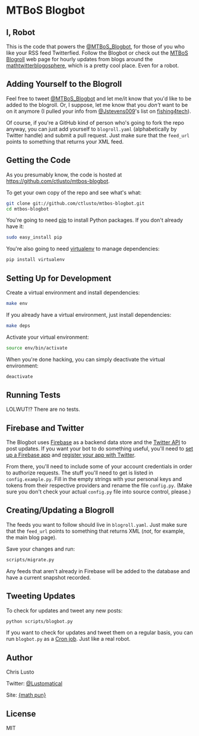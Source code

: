 MTBoS Blogbot
=============

I, Robot
--------
This is the code that powers the [@MTBoS_Blogbot](https://twitter.com/MTBoS_Blogbot), for those of you who like your RSS feed Twitterfied. Follow the Blogbot or check out the [MTBoS Blogroll](http://www.mtbos-blogroll.org/) web page for hourly updates from blogs around the [mathtwitterblogosphere](http://mathtwitterblogosphere.weebly.com/), which is a pretty cool place. Even for a robot.

Adding Yourself to the Blogroll
-------------------------------
Feel free to tweet [@MTBoS_Blogbot](https://twitter.com/MTBoS_Blogbot) and let me/it know that you'd like to be added to the blogroll. Or, I suppose, let me know that you *don't* want to be on it anymore (I pulled your info from [@Jstevens009](https://twitter.com/Jstevens009)'s list on [fishing4tech](http://www.fishing4tech.com/mtbos.html)).

Of course, if you're a GitHub kind of person who's going to fork the repo anyway, you can just add yourself to `blogroll.yaml` (alphabetically by Twitter handle) and submit a pull request. Just make sure that the `feed_url` points to something that returns your XML feed.

Getting the Code
----------------
As you presumably know, the code is hosted at https://github.com/ctlusto/mtbos-blogbot.

To get your own copy of the repo and see what's what:
```bash
git clone git://github.com/ctlusto/mtbos-blogbot.git
cd mtbos-blogbot
```
You're going to need [pip](https://pip.pypa.io/en/stable/) to install Python packages. If you don't already have it:
```bash
sudo easy_install pip
```

You're also going to need [virtualenv](https://virtualenv.readthedocs.org/en/latest/) to manage dependencies:
```bash
pip install virtualenv
```

Setting Up for Development
--------------------------
Create a virtual environment and install dependencies:
```bash
make env
```

If you already have a virtual environment, just install dependencies:
```bash
make deps
```

Activate your virtual environment:
```bash
source env/bin/activate
```

When you're done hacking, you can simply deactivate the virtual environment:
```bash
deactivate
```

Running Tests
-------------
LOLWUT!? There are no tests.

Firebase and Twitter
--------------------
The Blogbot uses [Firebase](https://www.firebase.com/) as a backend data store and the [Twitter API](https://dev.twitter.com/overview/documentation) to post updates. If you want your bot to do something useful, you'll need to [set up a Firebase app](https://www.firebase.com/docs/web/guide/setup.html) and [register your app with Twitter](https://apps.twitter.com/).

From there, you'll need to include some of your account credentials in order to authorize requests. The stuff you'll need to get is listed in `config.example.py`. Fill in the empty strings with your personal keys and tokens from their respective providers and rename the file `config.py`. (Make sure you don't check your actual `config.py` file into source control, please.)

Creating/Updating a Blogroll
----------------------------
The feeds you want to follow should live in `blogroll.yaml`. Just make sure that the `feed_url` points to something that returns XML (*not*, for example, the main blog page).

Save your changes and run:
```bash
scripts/migrate.py
```
Any feeds that aren't already in Firebase will be added to the database and have a current snapshot recorded.

Tweeting Updates
----------------
To check for updates and tweet any new posts:
```bash
python scripts/blogbot.py
```

If you want to check for updates and tweet them on a regular basis, you can run `blogbot.py` as a [Cron job](https://en.wikipedia.org/wiki/Cron). Just like a real robot.

Author
------
Chris Lusto

Twitter: [@Lustomatical](https://twitter.com/lustomatical)

Site: [{math pun}](http://chrislusto.com/)

License
-------
MIT

